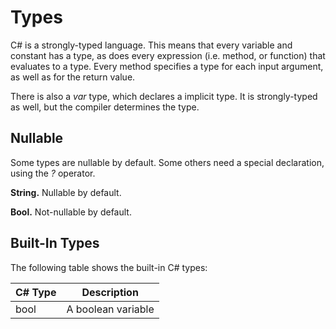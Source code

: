 # Types

C# is a strongly-typed language. This means that every variable and constant has a type, as does every expression (i.e. method, or function) that evaluates to a type. Every method specifies a type for each input argument, as well as for the return value.
  
There is also a *var* type, which declares a implicit type. It is strongly-typed as well, but the compiler determines the type.

## Nullable

Some types are nullable by default. Some others need a special declaration, using the *?* operator.

**String.**  Nullable by default.



**Bool.** Not-nullable by default.
## Built-In Types

The following table shows the built-in C# types:

| C# Type | Description |
| -- | -- |
| bool | A boolean variable |



